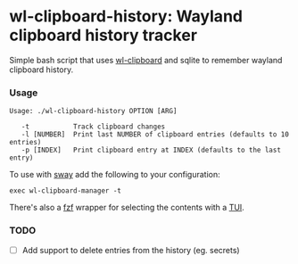 # wl-clipboard-history: Wayland clipboard history tracker

Simple bash script that uses [wl-clipboard](https://github.com/bugaevc/wl-clipboard) and sqlite to remember wayland clipboard history.

### Usage
    Usage: ./wl-clipboard-history OPTION [ARG]

       -t           Track clipboard changes
       -l [NUMBER]  Print last NUMBER of clipboard entries (defaults to 10 entries)
       -p [INDEX]   Print clipboard entry at INDEX (defaults to the last entry)

To use with [sway](https://github.com/swaywm/sway) add the following to your configuration:

    exec wl-clipboard-manager -t

There's also a [fzf](https://github.com/junegunn/fzf) wrapper for selecting the contents with a [TUI](https://github.com/janza/wl-clipboard-history/blob/master/contrib/fzf-wrapper).

### TODO

- [ ] Add support to delete entries from the history (eg. secrets)
